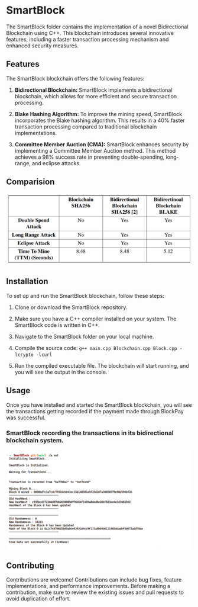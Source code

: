 # SmartBlock

The SmartBlock folder contains the implementation of a novel Bidirectional Blockchain using C++. This blockchain introduces several innovative features, including a faster transaction processing mechanism and enhanced security measures.

## Features

The SmartBlock blockchain offers the following features:

1. **Bidirectional Blockchain:** SmartBlock implements a bidirectional blockchain, which allows for more efficient and secure transaction processing.

2. **Blake Hashing Algorithm:** To improve the mining speed, SmartBlock incorporates the Blake hashing algorithm. This results in a 40% faster transaction processing compared to traditional blockchain implementations.

3. **Committee Member Auction (CMA):** SmartBlock enhances security by implementing a Committee Member Auction method. This method achieves a 98% success rate in preventing double-spending, long-range, and eclipse attacks.

## Comparision

<p align="center">
  <img src="../Comparision.png" alt="SmartBlock" width="640">
</p>

## Installation

To set up and run the SmartBlock blockchain, follow these steps:

1. Clone or download the SmartBlock repository.

2. Make sure you have a C++ compiler installed on your system. The SmartBlock code is written in C++.

3. Navigate to the SmartBlock folder on your local machine.

4. Compile the source code: `g++ main.cpp Blockchain.cpp Block.cpp -lcrypto -lcurl`

5. Run the compiled executable file. The blockchain will start running, and you will see the output in the console.

## Usage
Once you have installed and started the SmartBlock blockchain, you will see the transactions getting recorded if the payment made through BlockPay was successful. 

### SmartBlock recording the transactions in its bidirectional blockchain system.

<p align="center">
  <img src="../smartblock-transaction.png" alt="SmartBlock" width="640">
</p>

## Contributing

Contributions are welcome! Contributions can include bug fixes, feature implementations, and performance improvements. Before making a contribution, make sure to review the existing issues and pull requests to avoid duplication of effort.

